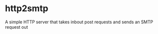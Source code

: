 http2smtp
=========

A simple HTTP server that takes inbout post requests and sends an SMTP request out
